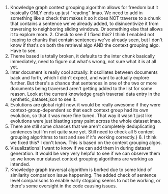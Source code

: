 1. Knowledge graph context grouping algorithm allows for freedom but it basically ONLY ends up just "reading" lmao. We need to add in something like a check that makes it so it does NOT traverse to a chunk that contains a sentence we've already added, to disincentivize it from traversing to neighboring sliding windows. Or something else that allows it to explore more.
   2. Check to see if I fixed this? I think I enabled not leaping to chunks that contain sentences we've already seen, but I don't know if that's on both the retrieval algo AND the context grouping algo. Have to see.
2. Theme based is totally broken, it defaults to the inter chunk basically immediately, need to figure out what's wrong, not sure what it is at all yet.
3. Inter document is really cool actually. It oscillates between documents back and forth, which I didn't expect, and want to actually explore further. But there's a chance that sentences in one of the two or more documents being traversed aren't getting added to the list for some reason. Look at the current knowledge graph traversal data entry in the synthetic_dataset.json to see it.
4. Evolutions are global right now. it would be really awesome if they were context-group-dependent so that each context group had its own evolution, so that it was more fine tuned. That way it wasn't just like evolutions were just blasting spray paint across the whole dataset lmao.
5. There are still some chances that we aren't completely deduplicating sentences but I'm not quite sure yet. Still need to check all 5 context grouping algorithms to test and see if it's working correctly.}
   6. I think we fixed this? I don't know. This is based on the context grouping algos.
6. Visualizations! I want to know if we can add them in during dataset generation. It would be very very helpful to see if we can observe them so we know our dataset context grouping algorithms are working as intended.
7. Knowledge graph traversal algorithm is borked due to some kind of similarity comparison issue happening. The added check of sentence level comparisons to enable early stopping seems to not be working, or there's some oversight in the code causing issues.